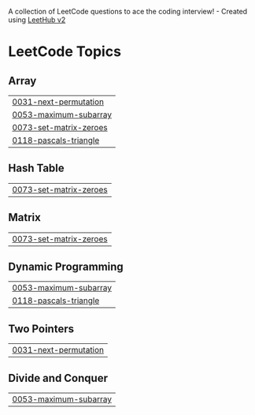 A collection of LeetCode questions to ace the coding interview! - Created using [LeetHub v2](https://github.com/arunbhardwaj/LeetHub-2.0)
<!---LeetCode Topics Start-->
# LeetCode Topics
## Array
|  |
| ------- |
| [0031-next-permutation](https://github.com/naaakul/Leetcode/tree/master/0031-next-permutation) |
| [0053-maximum-subarray](https://github.com/naaakul/Leetcode/tree/master/0053-maximum-subarray) |
| [0073-set-matrix-zeroes](https://github.com/naaakul/Leetcode/tree/master/0073-set-matrix-zeroes) |
| [0118-pascals-triangle](https://github.com/naaakul/Leetcode/tree/master/0118-pascals-triangle) |
## Hash Table
|  |
| ------- |
| [0073-set-matrix-zeroes](https://github.com/naaakul/Leetcode/tree/master/0073-set-matrix-zeroes) |
## Matrix
|  |
| ------- |
| [0073-set-matrix-zeroes](https://github.com/naaakul/Leetcode/tree/master/0073-set-matrix-zeroes) |
## Dynamic Programming
|  |
| ------- |
| [0053-maximum-subarray](https://github.com/naaakul/Leetcode/tree/master/0053-maximum-subarray) |
| [0118-pascals-triangle](https://github.com/naaakul/Leetcode/tree/master/0118-pascals-triangle) |
## Two Pointers
|  |
| ------- |
| [0031-next-permutation](https://github.com/naaakul/Leetcode/tree/master/0031-next-permutation) |
## Divide and Conquer
|  |
| ------- |
| [0053-maximum-subarray](https://github.com/naaakul/Leetcode/tree/master/0053-maximum-subarray) |
<!---LeetCode Topics End-->